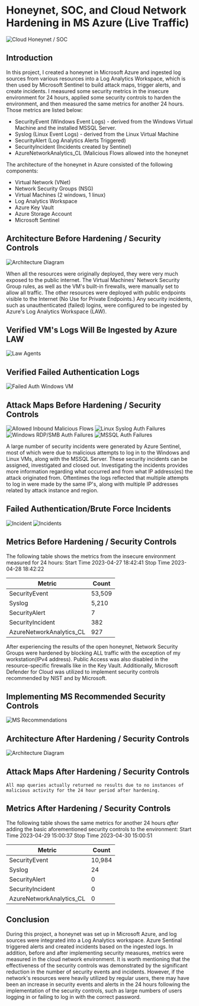 # Honeynet, SOC, and Cloud Network Hardening in MS Azure (Live Traffic)
![Cloud Honeynet / SOC](https://i.imgur.com/ZWxe03e.jpg)

## Introduction

In this project, I created a honeynet in Microsoft Azure and ingested log sources from various resources into a Log Analytics Workspace, which is then used by Microsoft Sentinel to build attack maps, trigger alerts, and create incidents. I measured some security metrics in the insecure environment for 24 hours, applied some security controls to harden the environment, and then measured the same metrics for another 24 hours. Those metrics are listed below:

- SecurityEvent (Windows Event Logs) - derived from the Windows Virtual Machine and the installed MSSQL Server.
- Syslog (Linux Event Logs) - derived from the Linux Virtual Machine
- SecurityAlert (Log Analytics Alerts Triggered)
- SecurityIncident (Incidents created by Sentinel)
- AzureNetworkAnalytics_CL (Malicious Flows allowed into the honeynet

The architecture of the honeynet in Azure consisted of the following components:

- Virtual Network (VNet)
- Network Security Groups (NSG)
- Virtual Machines (2 windows, 1 linux)
- Log Analytics Workspace
- Azure Key Vault
- Azure Storage Account
- Microsoft Sentinel

## Architecture Before Hardening / Security Controls
![Architecture Diagram](https://i.imgur.com/aBDwnKb.jpg)

When all the resources were originally deployed, they were very much exposed to the public internet. The Virtual Machines' Network Security Group rules, as well as the VM's built-in firewalls, were manually set to allow all traffic. The other resources were deployed with public endpoints visible to the Internet (No Use for Private Endpoints.) Any security incidents, such as unauthenticated (failed) logins, were configured to be ingested by Azure's Log Analytics Workspace (LAW). 

## Verified VM's Logs Will Be Ingested by Azure LAW
![Law Agents](https://i.imgur.com/EXyMv1e.jpg)

## Verified Failed Authentication Logs
![Failed Auth Windows VM](https://i.imgur.com/pUZIlV9.jpg)

## Attack Maps Before Hardening / Security Controls
![Allowed Inbound Malicious Flows](https://i.imgur.com/Fx0yGRx.jpg)
![Linux Syslog Auth Failures](https://i.imgur.com/T0eKJEq.jpg)
![Windows RDP/SMB Auth Failures](https://i.imgur.com/Lq580BJ.jpg)
![MSSQL Auth Failures](https://i.imgur.com/0KwLg2Z.jpg)

A large number of security incidents were generated by Azure Sentinel, most of which were due to malicious attempts to log in to the Windows and Linux VMs, along with the MSSQL Server. These security incidents can be assigned, investigated and closed out. Investigating the incidents provides more information regarding what occurred and from what IP address(es) the attack originated from. Oftentimes the logs reflected that multiple attempts to log in were made by the same IP's, along with multiple IP addresses related by attack instance and region. 

## Failed Authentication/Brute Force Incidents
![Incident](https://i.imgur.com/8zu6EK1.jpg)
![Incidents](https://i.imgur.com/SehloBV.jpg)




## Metrics Before Hardening / Security Controls

The following table shows the metrics from the insecure environment measured for 24 hours:
Start Time 2023-04-27 18:42:41
Stop Time 2023-04-28 18:42:22

| Metric                   | Count
| ------------------------ | -----
| SecurityEvent            | 53,509
| Syslog                   | 5,210
| SecurityAlert            | 7
| SecurityIncident         | 382
| AzureNetworkAnalytics_CL | 927

After experiencing the results of the open honeynet, Network Security Groups were hardened by blocking ALL traffic with the exception of my workstation(IPv4 address). Public Access was also disabled in the resource-specific firewalls like in the Key Vault. Additionally, Microsoft Defender for Cloud was utilized to implement security controls recommended by NIST and by Microsoft.

## Implementing MS Recommended Security Controls
![MS Recommendations](https://i.imgur.com/AWgk3be.jpg)

## Architecture After Hardening / Security Controls
![Architecture Diagram](https://i.imgur.com/YQNa9Pp.jpg)

## Attack Maps After Hardening / Security Controls

```All map queries actually returned no results due to no instances of malicious activity for the 24 hour period after hardening.```

## Metrics After Hardening / Security Controls

The following table shows the same metrics for another 24 hours _after_ adding the basic aforementioned security controls to the environment:
Start Time 2023-04-29 15:00:37
Stop Time	2023-04-30 15:00:51

| Metric                   | Count
| ------------------------ | -----
| SecurityEvent            | 10,984
| Syslog                   | 24
| SecurityAlert            | 0
| SecurityIncident         | 0
| AzureNetworkAnalytics_CL | 0

## Conclusion

During this project, a honeynet was set up in Microsoft Azure, and log sources were integrated into a Log Analytics workspace. Azure Sentinal triggered alerts and created incidents based on the ingested logs. In addition, before and after implementing security measures, metrics were measured in the cloud network environment. It is worth mentioning that the effectiveness of the security controls was demonstrated by the significant reduction in the number of security events and incidents. However, if the network's resources were heavily utilized by regular users, there may have been an increase in security events and alerts in the 24 hours following the implementation of the security controls, such as large numbers of users logging in or failing to log in with the correct password.
